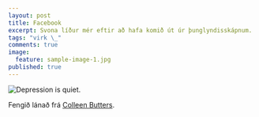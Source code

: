 ```yaml
---
layout: post
title: Facebook
excerpt: Svona líður mér eftir að hafa komið út úr þunglyndisskápnum.
tags: "virk \_"
comments: true
image:
  feature: sample-image-1.jpg
published: true
---
```




![Depression is quiet.](http://i.imgur.com/f61BStZ.jpg "Colleen Butters")


Fengið lánað frá [Colleen Butters](http://solar-citrus.tumblr.com/).
